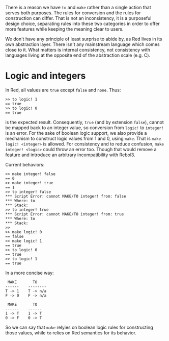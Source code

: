 There is a reason we have `to` and `make` rather than a single action that serves both purposes. The rules for conversion and the rules for construction can differ. That is not an inconsistency, it is a purposeful design choice, separating rules into these two categories in order to offer more features while keeping the meaning clear to users.

We don't have any principle of least surprise to abide by, as Red lives in its own abstraction layer. There isn't any mainstream language which comes close to it. What matters is internal consistency, not consistency with languages living at the opposite end of the abstraction scale (e.g. C).

# Logic and integers

In Red, all values are `true` except `false` and `none`. Thus:

```red
>> to logic! 1
== true
>> to logic! 0
== true
```

is the expected result. Consequently, `true` (and by extension `false`), cannot be mapped back to an integer value, so conversion from `logic!` to `integer!` is an error. For the sake of boolean logic support, we also provide a mechanism to construct logic values from 1 and 0, using `make`. That is `make logic! <integer>` is allowed. For consistency and to reduce confusion, `make integer! <logic>` could throw an error too. Though that would remove a feature and introduce an arbitrary incompatibility with Rebol3.

Current behaviors:

```red
>> make integer! false
== 0
>> make integer! true
== 1
>> to integer! false
*** Script Error: cannot MAKE/TO integer! from: false
*** Where: to
*** Stack:  
>> to integer! true
*** Script Error: cannot MAKE/TO integer! from: true
*** Where: to
*** Stack:  
>> 
>> make logic! 0
== false
>> make logic! 1
== true
>> to logic! 0
== true
>> to logic! 1
== true
```

In a more concise way:

```red
 MAKE	    TO
------	  --------
T -> 1	  T -> n/a
F -> 0	  F -> n/a

 MAKE	    TO
------	  ------
1 -> T	  1 -> T
0 -> F	  0 -> T
```

So we can say that `make` relyies on boolean logic rules for constructing those values, while `to` relies on Red semantics for its behavior.